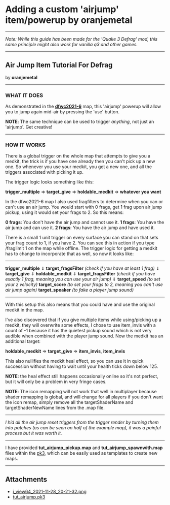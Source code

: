# Adding a custom 'airjump' item/powerup by oranjemetal

---

_Note: While this guide has been made for the 'Quake 3 Defrag' mod, this same principle might also work for vanilla q3 and other games._

---

## **Air Jump Item Tutorial For Defrag**

by **oranjemetal**

---

### **WHAT IT DOES**

As demonstrated in the [**dfwc2021-6**](https://ws.q3df.org/map/dfwc2021-6/ "‌") map, this 'airjump' powerup will allow you to jump again mid-air by pressing the 'use' button.

**NOTE**: The same technique can be used to trigger _anything_, not just an 'airjump'. Get creative!

---

### **HOW IT WORKS**

There is a global trigger on the whole map that attempts to give you a medkit, the trick is if you have one already then you can't pick up a new one. So whenever you use your medkit, you get a new one, and all the triggers associated with picking it up.

The trigger logic looks something like this:

**trigger_multiple** ⇒ **target_give** ⇒ **holdable_medkit** ⇒ **whatever you want**

In the dfwc2021-6 map I also used fragfilters to determine when you can or can't use an air jump. You would start with 0 frags, get 1 frag upon air jump pickup, using it would set your frags to 2. So this means:

**0 frags**: You don't have the air jump and cannot use it.
**1 frags**: You have the air jump and can use it.
**2 frags**: You have the air jump and have used it.

There is a small 1 unit trigger on every surface you can stand on that sets your frag count to 1, if you have 2.
You can see this in action if you type /fraglimit 1 on the map while offline.
The trigger logic for getting a medkit has to change to incorporate that as well, so now it looks like:

---

**trigger_multiple**
⇓
**target_fragsFilter** _(check if you have at least 1 frag)_
⇓
**target_give**
⇓
**holdable_medkit**
⇓
**target_fragsFilter** _(check if you have exactly 1 frag, meaning you can use your air jump)_
⇓
**target_speed** _(to set your z velocity)_
**target_score** _(to set your frags to 2, meaning you can't use air jump again)_
**target_speaker** _(to fake a player jump sound)_

---

With this setup this also means that you could have and use the original medkit in the map.

I've also discovered that if you give multiple items while using/picking up a medkit, they will overwrite some effects, I chose to use item_invis with a count of -1 because it has the quietest pickup sound which is not very audible when combined with the player jump sound. Now the medkit has an additional target:

**holdable_medkit** ⇒ **target_give** ⇒ **item_invis**, **item_invis**

This also nullifies the medkit heal effect, so you can use it in quick succession without having to wait until your health ticks down below 125.

**NOTE**: the heal effect still happens occasionally online so it's not perfect, but it will only be a problem in very fringe cases.

**NOTE**: The icon remapping will not work that well in multiplayer because shader remapping is global, and will change for all players
if you don't want the icon remap, simply remove all the targetShaderName and targetShaderNewName lines from the .map file.

---

_I hid all the air jump reset triggers from the trigger render by turning them into patches (as can be seen on half of the example map), it was a painful process but it was worth it._

---

I have provided **tut\_airjump\_pickup.map** and **tut\_airjump\_spawnwith.map** files within the [pk3](https://trello.com/1/cards/61a3d673b5fcd789c90ccbb2/attachments/61a3d7304ac2fb08587cbd8f/download/tut_airjump.pk3 "‌"), which can be easily used as templates to create new maps.

---

## Attachments

- [i_view64_2021-11-28_20-21-32.png](https://trello.com/1/cards/61a3d673b5fcd789c90ccbb2/attachments/61a3d6c18009b7607f16b7f0/download/i_view64_2021-11-28_20-21-32.png)
- [tut_airjump.pk3](https://trello.com/1/cards/61a3d673b5fcd789c90ccbb2/attachments/61a3d7304ac2fb08587cbd8f/download/tut_airjump.pk3)
